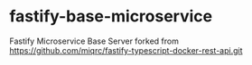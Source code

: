 # fastify-base-microservice
Fastify Microservice Base Server forked from https://github.com/miqrc/fastify-typescript-docker-rest-api.git
